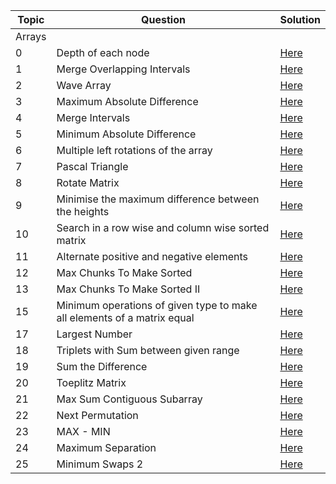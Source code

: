 | Topic | Question | Solution |
| ----- | -------- | -------- |
|Arrays|||
|0|Depth of each node |[Here](https://github.com/SandeepSinghGaur/Scaler-Leetcode/blob/EasyProblem/Scaler/Advanced/Day-64-Tree%2301/Depth-of-Each-Node.cpp)|
|1|Merge Overlapping Intervals|[Here]()|
|2|Wave Array|[Here]()|
|3|Maximum Absolute Difference|[Here]()|
|4|Merge Intervals|[Here]()|
|5|Minimum Absolute Difference|[Here]()|
|6|Multiple left rotations of the array|[Here]()|
|7|Pascal Triangle|[Here]()|
|8|Rotate Matrix|[Here]()|
|9|Minimise the maximum difference between the heights|[Here]()|
|10|Search in a row wise and column wise sorted matrix|[Here]()|
|11|Alternate positive and negative elements|[Here]()|
|12|Max Chunks To Make Sorted|[Here]()|
|13|Max Chunks To Make Sorted II|[Here]()|
|15|Minimum operations of given type to make all elements of a matrix equal|[Here]()|
|17|Largest Number|[Here]()|
|18|Triplets with Sum between given range|[Here]()|
|19|Sum the Difference|[Here]()|
|20|Toeplitz Matrix|[Here]()|
|21|Max Sum Contiguous Subarray|[Here]()|
|22|Next Permutation|[Here]()|
|23|MAX - MIN|[Here]()|
|24|Maximum Separation|[Here]()|
|25|Minimum Swaps 2|[Here]()|
